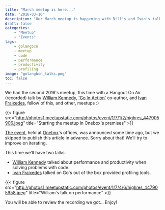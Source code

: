 ```yaml
---
title: "March meetup is here..."
date: "2016-03-16"
description: "Our March meetup is happening with Bill's and Ivan's talks"
draft: false
categories:
    - "Meetup"
    - "Events"
tags:
    - golangbcn
    - meetup
    - code
    - performance
    - productivity
    - profiling
image: "golangbcn_talks.png"
toc: false
---
```


We had the second 2016's meetup, this time with a Hangout On Air (recorded) talk by [William Kennedy],
['Go In Action'] co-author, and [Ivan Fraixedes], fellow of this, and other, meetups :)

<!--more-->

{{< figure src="http://photos1.meetupstatic.com/photos/event/1/7/1/2/highres_447905906.jpeg" title="Starting the meetup in Onebox's premises" >}}

[The event], held at [Onebox]'s offices, was announced some time ago, but we skipped to publish this article in advance.
Sorry about that! We'll try to improve on iterating.

This time we'll have two talks:

- [William Kennedy] talked about performance and productivity when solving problems with code.
- [Ivan Fraixedes] talked on Go's out of the box provided profiling tools.

{{< figure src="http://photos1.meetupstatic.com/photos/event/1/7/4/6/highres_447905958.jpeg" title="William's talk on performance" >}}

You will be able to review the recording we got... Enjoy!

  [The event]: http://www.meetup.com/es-ES/Golang-Barcelona/events/229251540/ "Golang March Meetup"
  [Onebox]: http://www.oneboxtm.com/ "Onebox Ticket Distribution System"
  [William Kennedy]: https://twitter.com/goinggodotnet "William Kennedy"
  ['Go In Action']: https://www.manning.com/books/go-in-action "Go In Action"
  [Ivan Fraixedes]: https://twitter.com/ifraixedes "Ivan Fraixedes"
